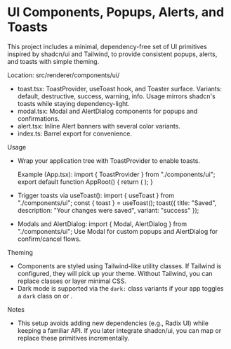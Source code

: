 # UI Components, Popups, Alerts, and Toasts

This project includes a minimal, dependency-free set of UI primitives inspired by shadcn/ui and Tailwind, to provide consistent popups, alerts, and toasts with simple theming.

Location: src/renderer/components/ui/
- toast.tsx: ToastProvider, useToast hook, and Toaster surface. Variants: default, destructive, success, warning, info. Usage mirrors shadcn's toasts while staying dependency-light.
- modal.tsx: Modal and AlertDialog components for popups and confirmations.
- alert.tsx: Inline Alert banners with several color variants.
- index.ts: Barrel export for convenience.

Usage
- Wrap your application tree with ToastProvider to enable toasts.

  Example (App.tsx):
  import { ToastProvider } from "./components/ui";
  export default function AppRoot() {
    return (
      <ToastProvider>
        <App />
      </ToastProvider>
    );
  }

- Trigger toasts via useToast():
  import { useToast } from "./components/ui";
  const { toast } = useToast();
  toast({ title: "Saved", description: "Your changes were saved", variant: "success" });

- Modals and AlertDialog:
  import { Modal, AlertDialog } from "./components/ui";
  Use Modal for custom popups and AlertDialog for confirm/cancel flows.

Theming
- Components are styled using Tailwind-like utility classes. If Tailwind is configured, they will pick up your theme. Without Tailwind, you can replace classes or layer minimal CSS.
- Dark mode is supported via the `dark:` class variants if your app toggles a `dark` class on <html> or <body>.

Notes
- This setup avoids adding new dependencies (e.g., Radix UI) while keeping a familiar API. If you later integrate shadcn/ui, you can map or replace these primitives incrementally.
